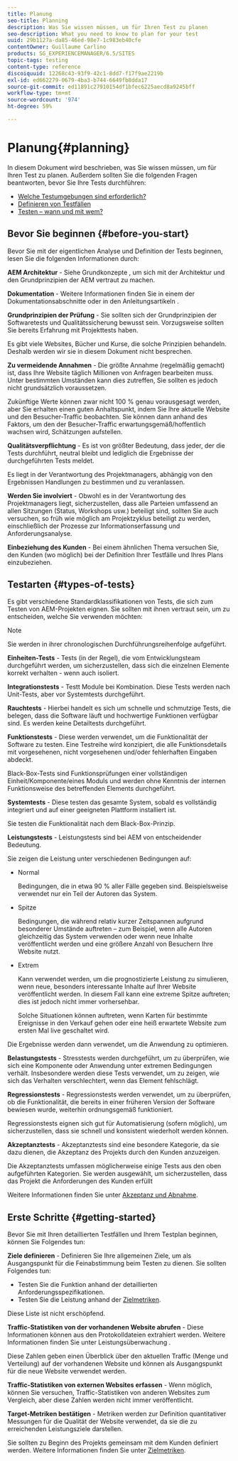 ```yaml
---
title: Planung
seo-title: Planning
description: Was Sie wissen müssen, um für Ihren Test zu planen
seo-description: What you need to know to plan for your test
uuid: 29b1127a-da85-46ed-98e7-1c983eb40cfe
contentOwner: Guillaume Carlino
products: SG_EXPERIENCEMANAGER/6.5/SITES
topic-tags: testing
content-type: reference
discoiquuid: 12268c43-93f9-42c1-8dd7-f17f9ae2219b
exl-id: ed662279-0679-4ba3-b744-6649fb8dda17
source-git-commit: ed11891c27910154df1bfec6225aecd8a9245bff
workflow-type: tm+mt
source-wordcount: '974'
ht-degree: 59%

---
```


# Planung{#planning}

In diesem Dokument wird beschrieben, was Sie wissen müssen, um für Ihren Test zu planen. Außerdem sollten Sie die folgenden Fragen beantworten, bevor Sie Ihre Tests durchführen:

* [Welche Testumgebungen sind erforderlich?](/help/sites-developing/test-environments.md)
* [Definieren von Testfällen](/help/sites-developing/test-cases.md)
* [Testen – wann und mit wem?](/help/sites-developing/when-who.md)

## Bevor Sie beginnen {#before-you-start}

Bevor Sie mit der eigentlichen Analyse und Definition der Tests beginnen, lesen Sie die folgenden Informationen durch:

**AEM Architektur** - Siehe Grundkonzepte , um sich mit der Architektur und den Grundprinzipien der AEM vertraut zu machen.

**Dokumentation** - Weitere Informationen finden Sie in einem der Dokumentationsabschnitte oder in den Anleitungsartikeln .

**Grundprinzipien der Prüfung** - Sie sollten sich der Grundprinzipien der Softwaretests und Qualitätssicherung bewusst sein. Vorzugsweise sollten Sie bereits Erfahrung mit Projekttests haben.

Es gibt viele Websites, Bücher und Kurse, die solche Prinzipien behandeln. Deshalb werden wir sie in diesem Dokument nicht besprechen.

**Zu vermeidende Annahmen** - Die größte Annahme (regelmäßig gemacht) ist, dass Ihre Website täglich Millionen von Anfragen bearbeiten muss. Unter bestimmten Umständen kann dies zutreffen, Sie sollten es jedoch nicht grundsätzlich voraussetzen.

Zukünftige Werte können zwar nicht 100 % genau vorausgesagt werden, aber Sie erhalten einen guten Anhaltspunkt, indem Sie Ihre aktuelle Website und den Besucher-Traffic beobachten. Sie können dann anhand des Faktors, um den der Besucher-Traffic erwartungsgemäß/hoffentlich wachsen wird, Schätzungen aufstellen.

**Qualitätsverpflichtung** - Es ist von größter Bedeutung, dass jeder, der die Tests durchführt, neutral bleibt und lediglich die Ergebnisse der durchgeführten Tests meldet.

Es liegt in der Verantwortung des Projektmanagers, abhängig von den Ergebnissen Handlungen zu bestimmen und zu veranlassen.

**Werden Sie involviert** - Obwohl es in der Verantwortung des Projektmanagers liegt, sicherzustellen, dass alle Parteien umfassend an allen Sitzungen (Status, Workshops usw.) beteiligt sind, sollten Sie auch versuchen, so früh wie möglich am Projektzyklus beteiligt zu werden, einschließlich der Prozesse zur Informationserfassung und Anforderungsanalyse.

**Einbeziehung des Kunden** - Bei einem ähnlichen Thema versuchen Sie, den Kunden (wo möglich) bei der Definition Ihrer Testfälle und Ihres Plans einzubeziehen.

## Testarten {#types-of-tests}

Es gibt verschiedene Standardklassifikationen von Tests, die sich zum Testen von AEM-Projekten eignen. Sie sollten mit ihnen vertraut sein, um zu entscheiden, welche Sie verwenden möchten:

>[!NOTE]
>
>Sie werden in ihrer chronologischen Durchführungsreihenfolge aufgeführt.

**Einheiten-Tests** - Tests (in der Regel), die vom Entwicklungsteam durchgeführt werden, um sicherzustellen, dass sich die einzelnen Elemente korrekt verhalten - wenn auch isoliert.

**Integrationstests** - Testt Module bei Kombination. Diese Tests werden nach Unit-Tests, aber vor Systemtests durchgeführt.

**Rauchtests** - Hierbei handelt es sich um schnelle und schmutzige Tests, die belegen, dass die Software läuft und hochwertige Funktionen verfügbar sind. Es werden keine Detailtests durchgeführt.

**Funktionstests** - Diese werden verwendet, um die Funktionalität der Software zu testen. Eine Testreihe wird konzipiert, die alle Funktionsdetails mit vorgesehenen, nicht vorgesehenen und/oder fehlerhaften Eingaben abdeckt.

Black-Box-Tests sind Funktionsprüfungen einer vollständigen Einheit/Komponente/eines Moduls und werden ohne Kenntnis der internen Funktionsweise des betreffenden Elements durchgeführt.

**Systemtests** - Diese testen das gesamte System, sobald es vollständig integriert und auf einer geeigneten Plattform installiert ist.

Sie testen die Funktionalität nach dem Black-Box-Prinzip.

**Leistungstests** - Leistungstests sind bei AEM von entscheidender Bedeutung.

Sie zeigen die Leistung unter verschiedenen Bedingungen auf:

* Normal

   Bedingungen, die in etwa 90 % aller Fälle gegeben sind. Beispielsweise verwendet nur ein Teil der Autoren das System.

* Spitze

   Bedingungen, die während relativ kurzer Zeitspannen aufgrund besonderer Umstände auftreten – zum Beispiel, wenn alle Autoren gleichzeitig das System verwenden oder wenn neue Inhalte veröffentlicht werden und eine größere Anzahl von Besuchern Ihre Website nutzt.

* Extrem

   Kann verwendet werden, um die prognostizierte Leistung zu simulieren, wenn neue, besonders interessante Inhalte auf Ihrer Website veröffentlicht werden. In diesem Fall kann eine extreme Spitze auftreten; dies ist jedoch nicht immer vorhersehbar.

   Solche Situationen können auftreten, wenn Karten für bestimmte Ereignisse in den Verkauf gehen oder eine heiß erwartete Website zum ersten Mal live geschaltet wird.

Die Ergebnisse werden dann verwendet, um die Anwendung zu optimieren.

**Belastungstests** - Stresstests werden durchgeführt, um zu überprüfen, wie sich eine Komponente oder Anwendung unter extremen Bedingungen verhält. Insbesondere werden diese Tests verwendet, um zu zeigen, wie sich das Verhalten verschlechtert, wenn das Element fehlschlägt.

**Regressionstests** - Regressionstests werden verwendet, um zu überprüfen, ob die Funktionalität, die bereits in einer früheren Version der Software bewiesen wurde, weiterhin ordnungsgemäß funktioniert.

Regressionstests eignen sich gut für Automatisierung (sofern möglich), um sicherzustellen, dass sie schnell und konsistent wiederholt werden können.

**Akzeptanztests** - Akzeptanztests sind eine besondere Kategorie, da sie dazu dienen, die Akzeptanz des Projekts durch den Kunden anzuzeigen.

Die Akzeptanztests umfassen möglicherweise einige Tests aus den oben aufgeführten Kategorien. Sie werden ausgewählt, um sicherzustellen, dass das Projekt die Anforderungen des Kunden erfüllt

Weitere Informationen finden Sie unter [Akzeptanz und Abnahme](/help/sites-developing/acceptance-signoff.md).

## Erste Schritte {#getting-started}

Bevor Sie mit Ihren detaillierten Testfällen und Ihrem Testplan beginnen, können Sie Folgendes tun:

**Ziele definieren** - Definieren Sie Ihre allgemeinen Ziele, um als Ausgangspunkt für die Feinabstimmung beim Testen zu dienen. Sie sollten Folgendes tun:

* Testen Sie die Funktion anhand der detaillierten Anforderungsspezifikationen.
* Testen Sie die Leistung anhand der [Zielmetriken](/help/managing/best-practices-further-reference.md#key-performance-indicators-and-target-metrics).

Diese Liste ist nicht erschöpfend.

**Traffic-Statistiken von der vorhandenen Website abrufen** - Diese Informationen können aus den Protokolldateien extrahiert werden. Weitere Informationen finden Sie unter Leistungsüberwachung .

Diese Zahlen geben einen Überblick über den aktuellen Traffic (Menge und Verteilung) auf der vorhandenen Website und können als Ausgangspunkt für die neue Website verwendet werden.

**Traffic-Statistiken von externen Websites erfassen** - Wenn möglich, können Sie versuchen, Traffic-Statistiken von anderen Websites zum Vergleich, aber diese Zahlen werden nicht immer veröffentlicht.

**Target-Metriken bestätigen** - Metriken werden zur Definition quantitativer Messungen für die Qualität der Website verwendet, da sie die zu erreichenden Leistungsziele darstellen.

Sie sollten zu Beginn des Projekts gemeinsam mit dem Kunden definiert werden. Weitere Informationen finden Sie unter [Zielmetriken](/help/sites-developing/planning.md).
